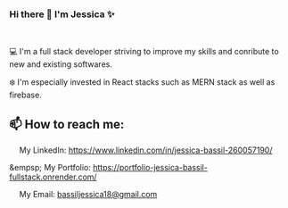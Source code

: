 ### Hi there 👋 I'm Jessica ✨

<!--
**JessicaBassil/JessicaBassil** is a ✨ _special_ ✨ repository because its `README.md` (this file) appears on your GitHub profile.

Here are some ideas to get you started:

- 🔭 I’m currently working on ...
- 🌱 I’m currently learning ...
- 👯 I’m looking to collaborate on ...
- 🤔 I’m looking for help with ...
- 💬 Ask me about ...
- 📫 How to reach me: ...
- 😄 Pronouns: ...
- ⚡ Fun fact: ...
-->
<br />

:computer: I'm a full stack developer striving to improve my skills and conribute to new and existing softwares. 
<br />

:snowflake: I'm especially invested in React stacks such as MERN stack as well as firebase.
<br />

## 📫 How to reach me:

&emsp; My LinkedIn: https://www.linkedin.com/in/jessica-bassil-260057190/
<br />

&empsp; My Portfolio: https://portfolio-jessica-bassil-fullstack.onrender.com/
<br/>

&emsp; My Email: bassiljessica18@gmail.com
